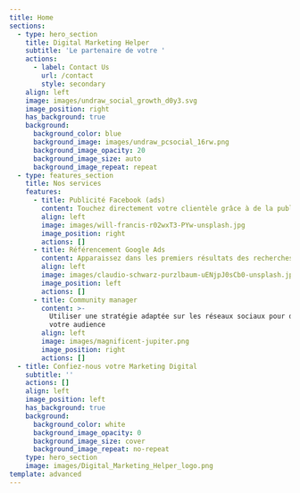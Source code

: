 ```yaml
---
title: Home
sections:
  - type: hero_section
    title: Digital Marketing Helper
    subtitle: 'Le partenaire de votre '
    actions:
      - label: Contact Us
        url: /contact
        style: secondary
    align: left
    image: images/undraw_social_growth_d0y3.svg
    image_position: right
    has_background: true
    background:
      background_color: blue
      background_image: images/undraw_pcsocial_16rw.png
      background_image_opacity: 20
      background_image_size: auto
      background_image_repeat: repeat
  - type: features_section
    title: Nos services
    features:
      - title: Publicité Facebook (ads)
        content: Touchez directement votre clientèle grâce à de la publicité ciblée
        align: left
        image: images/will-francis-r02wxT3-PYw-unsplash.jpg
        image_position: right
        actions: []
      - title: Référencement Google Ads
        content: Apparaissez dans les premiers résultats des recherches Google
        align: left
        image: images/claudio-schwarz-purzlbaum-uENjpJ0sCb0-unsplash.jpg
        image_position: left
        actions: []
      - title: Community manager
        content: >-
          Utiliser une stratégie adaptée sur les réseaux sociaux pour développer
          votre audience
        align: left
        image: images/magnificent-jupiter.png
        image_position: right
        actions: []
  - title: Confiez-nous votre Marketing Digital
    subtitle: ''
    actions: []
    align: left
    image_position: left
    has_background: true
    background:
      background_color: white
      background_image_opacity: 0
      background_image_size: cover
      background_image_repeat: no-repeat
    type: hero_section
    image: images/Digital_Marketing_Helper_logo.png
template: advanced
---
```

